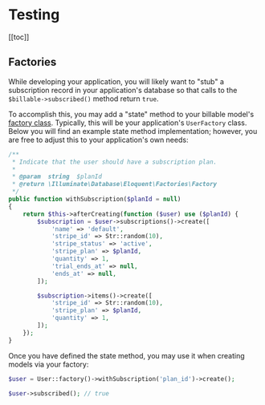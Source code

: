 # Testing

[[toc]]

## Factories

While developing your application, you will likely want to "stub" a subscription record in your application's database so that calls to the `$billable->subscribed()` method return `true`.

To accomplish this, you may add a "state" method to your billable model's [factory class](https://laravel.com/docs/database-testing#defining-model-factories). Typically, this will be your application's `UserFactory` class. Below you will find an example state method implementation; however, you are free to adjust this to your application's own needs:

```php
/**
 * Indicate that the user should have a subscription plan.
 *
 * @param  string  $planId
 * @return \Illuminate\Database\Eloquent\Factories\Factory
 */
public function withSubscription($planId = null)
{
    return $this->afterCreating(function ($user) use ($planId) {
        $subscription = $user->subscriptions()->create([
            'name' => 'default',
            'stripe_id' => Str::random(10),
            'stripe_status' => 'active',
            'stripe_plan' => $planId,
            'quantity' => 1,
            'trial_ends_at' => null,
            'ends_at' => null,
        ]);

        $subscription->items()->create([
            'stripe_id' => Str::random(10),
            'stripe_plan' => $planId,
            'quantity' => 1,
        ]);
    });
}
```

Once you have defined the state method, you may use it when creating models via your factory:

```php
$user = User::factory()->withSubscription('plan_id')->create();

$user->subscribed(); // true
```
